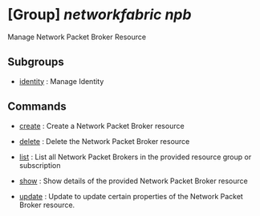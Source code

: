 # [Group] _networkfabric npb_

Manage Network Packet Broker Resource

## Subgroups

- [identity](/Commands/networkfabric/npb/identity/readme.md)
: Manage Identity

## Commands

- [create](/Commands/networkfabric/npb/_create.md)
: Create a Network Packet Broker resource

- [delete](/Commands/networkfabric/npb/_delete.md)
: Delete the Network Packet Broker resource

- [list](/Commands/networkfabric/npb/_list.md)
: List all Network Packet Brokers in the provided resource group or subscription

- [show](/Commands/networkfabric/npb/_show.md)
: Show details of the provided Network Packet Broker resource

- [update](/Commands/networkfabric/npb/_update.md)
: Update to update certain properties of the Network Packet Broker resource.
